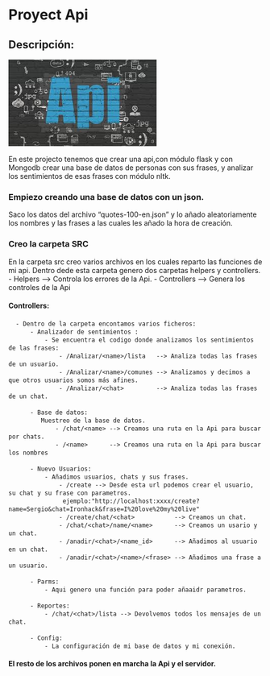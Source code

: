# Proyect Api
## Descripción:
![Image APi](imagenes/Api.jpeg)



En este projecto tenemos que crear una api,con módulo flask y con Mongodb crear una base de datos de 
personas con sus frases, y analizar los sentimientos de esas frases con módulo nltk.

### Empiezo creando una  base de datos con un json.
   Saco los datos del archivo “quotes-100-en.json” y lo añado aleatoriamente los nombres y las frases a las cuales les añado la hora de creación.

### Creo la carpeta SRC
  En la carpeta src creo varios archivos en los cuales reparto las funciones de mi api. Dentro dede esta carpeta genero dos carpetas helpers y controllers.
      - Helpers --> Controla los errores de la Api.
      - Controllers --> Genera los controles de la Api
  

#### Controllers:
      - Dentro de la carpeta encontamos varios ficheros:
          - Analizador de sentimientos : 
              - Se encuentra el codigo donde analizamos los sentimientos de las frases:
                  - /Analizar/<name>/lista   --> Analiza todas las frases de un usuario.
                  - /Analizar/<name>/comunes --> Analizamos y decimos a que otros usuarios somos más afines.
                  - /Analizar/<chat>         --> Analiza todas las frases de un chat.
                    
          - Base de datos:
             Muestreo de la base de datos.
                 - /chat/<name> --> Creamos una ruta en la Api para buscar por chats.
                 - /<name>      --> Creamos una ruta en la Api para buscar los nombres
                    
          - Nuevo Usuarios:
              - Añadimos usuarios, chats y sus frases.
                  - /create --> Desde esta url podemos crear el usuario, su chat y su frase con parametros.
                   ejemplo:"http://localhost:xxxx/create?name=Sergio&chat=Ironhack&frase=I%20love%20my%20live"
                  - /create/chat/<chat>           --> Creamos un chat.                  
                  - /chat/<chat>/name/<name>      --> Creamos un usario y un chat. 
                  - /anadir/<chat>/<name_id>      --> Añadimos al usuario en un chat.
                  - /anadir/<chat>/<name>/<frase> --> Añadimos una frase a un usuario.
        
          - Parms:
              - Aqui genero una función para poder añaaidr parametros.
          
          - Reportes:
              - /chat/<chat>/lista --> Devolvemos todos los mensajes de un chat.
              
          - Config:
              - La configuración de mi base de datos y mi conexión.
              
                     
#### El resto de los archivos ponen en marcha la Api y el servidor.
